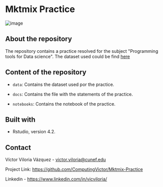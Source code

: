 # Mktmix  Practice
![image](https://user-images.githubusercontent.com/115224707/201351768-4d08cfd1-3bfe-47b7-833b-a1e87ab9264f.png) 

## About the repository

The repository contains a practice resolved for the subject "Programming tools for Data science". The dataset used could be find [here](https://www.kaggle.com/datasets/veer06b/marrket-mix-dataset)

## Content of the repository

- `data`: Contains the dataset used por the practice.

- `docs`: Contains the file with the statements of the practice.

- `notebooks`:  Contains the notebook of the practice.

## Built with 

- Rstudio, version 4.2.

## Contact

Víctor Viloria Vázquez - <victor.viloria@cunef.edu>

Project Link: <https://github.com/ComputingVictor/Mktmix-Practice>

Linkedin - <https://www.linkedin.com/in/vicviloria/>
